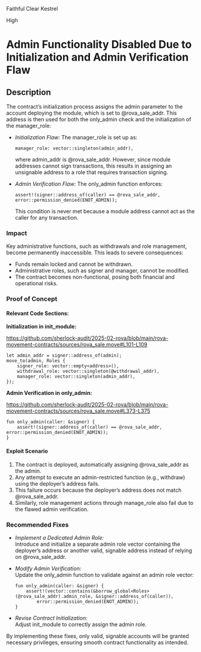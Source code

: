 Faithful Clear Kestrel

High

# Admin Functionality Disabled Due to Initialization and Admin Verification Flaw

## Description
The contract’s initialization process assigns the admin parameter to the account deploying the module, which is set to @rova_sale_addr. This address is then used for both the only_admin check and the initialization of the manager_role:

- *Initialization Flaw:* The manager_role is set up as:
  
  ```move
  manager_role: vector::singleton(admin_addr),
  ```
  
  where admin_addr is @rova_sale_addr. However, since module addresses cannot sign transactions, this results in assigning an unsignable address to a role that requires transaction signing.

- *Admin Verification Flaw:* The only_admin function enforces:
  
  ```move
  assert!(signer::address_of(caller) == @rova_sale_addr, error::permission_denied(ENOT_ADMIN));
  ```
  
  This condition is never met because a module address cannot act as the caller for any transaction.

### Impact
Key administrative functions, such as withdrawals and role management, become permanently inaccessible. This leads to severe consequences:
- Funds remain locked and cannot be withdrawn.
- Administrative roles, such as signer and manager, cannot be modified.
- The contract becomes non-functional, posing both financial and operational risks.

### Proof of Concept
#### Relevant Code Sections:

**Initialization in init_module:**  

https://github.com/sherlock-audit/2025-02-rova/blob/main/rova-movement-contracts/sources/rova_sale.move#L101-L109

```move
let admin_addr = signer::address_of(admin);
move_to(admin, Roles {
    signer_role: vector::empty<address>(),
    withdrawal_role: vector::singleton(@withdrawal_addr),
    manager_role: vector::singleton(admin_addr),
});
```

**Admin Verification in only_admin:**

https://github.com/sherlock-audit/2025-02-rova/blob/main/rova-movement-contracts/sources/rova_sale.move#L373-L375

```move
fun only_admin(caller: &signer) {
    assert!(signer::address_of(caller) == @rova_sale_addr, error::permission_denied(ENOT_ADMIN));
}
```

#### Exploit Scenario
1. The contract is deployed, automatically assigning @rova_sale_addr as the admin.
2. Any attempt to execute an admin-restricted function (e.g., withdraw) using the deployer’s address fails.
3. This failure occurs because the deployer’s address does not match @rova_sale_addr.
4. Similarly, role management actions through manage_role also fail due to the flawed admin verification.

### Recommended Fixes

- *Implement a Dedicated Admin Role:*  
  Introduce and initialize a separate admin role vector containing the deployer’s address or another valid, signable address instead of relying on @rova_sale_addr.
  
- *Modify Admin Verification:*  
  Update the only_admin function to validate against an admin role vector:
  
  ```move
  fun only_admin(caller: &signer) {
      assert!(vector::contains(&borrow_global<Roles>(@rova_sale_addr).admin_role, &signer::address_of(caller)),
          error::permission_denied(ENOT_ADMIN));
  }
  ```
  
- *Revise Contract Initialization:*  
  Adjust init_module to correctly assign the admin role.

By implementing these fixes, only valid, signable accounts will be granted necessary privileges, ensuring smooth contract functionality as intended.
